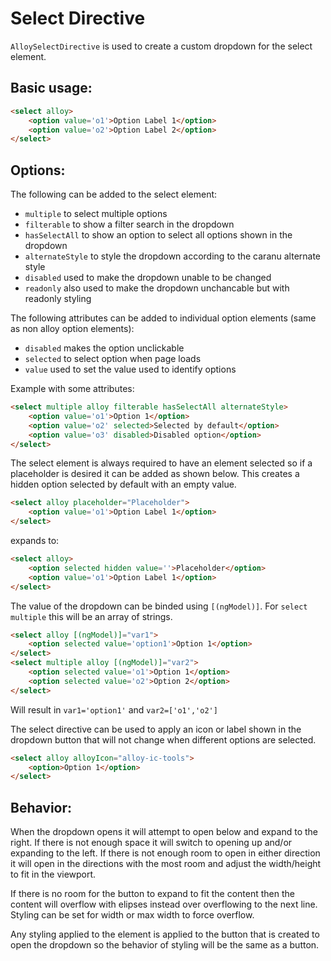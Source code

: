 # Select Directive

`AlloySelectDirective` is used to create a custom dropdown for the select element.

## Basic usage:

```html
<select alloy>
    <option value='o1'>Option Label 1</option>
    <option value='o2'>Option Label 2</option>
</select>
```

## Options:

The following can be added to the select element:
* `multiple` to select multiple options
* `filterable` to show a filter search in the dropdown
* `hasSelectAll` to show an option to select all options shown in the dropdown
* `alternateStyle` to style the dropdown according to the caranu alternate style
* `disabled` used to make the dropdown unable to be changed
* `readonly` also used to make the dropdown unchancable but with readonly styling

The following attributes can be added to individual option elements (same as non alloy option elements):
* `disabled` makes the option unclickable
* `selected` to select option when page loads
* `value` used to set the value used to identify options

Example with some attributes:
```html
<select multiple alloy filterable hasSelectAll alternateStyle>
    <option value='o1'>Option 1</option>
    <option value='o2' selected>Selected by default</option>
    <option value='o3' disabled>Disabled option</option>
</select>
```

The select element is always required to have an element selected so if a placeholder is desired it can be added as shown below. This creates a hidden option selected by default with an empty value.

```html
<select alloy placeholder="Placeholder">
    <option value='o1'>Option Label 1</option>
</select>
```

expands to:

```html
<select alloy>
    <option selected hidden value=''>Placeholder</option>
    <option value='o1'>Option Label 1</option>
</select>
```

The value of the dropdown can be binded using `[(ngModel)]`. For `select multiple` this will be an array of strings.

```html
<select alloy [(ngModel)]="var1">
    <option selected value='option1'>Option 1</option>
</select>
<select multiple alloy [(ngModel)]="var2">
    <option selected value='o1'>Option 1</option>
    <option selected value='o2'>Option 2</option>
</select>
```
Will result in `var1='option1'` and `var2=['o1','o2']`

The select directive can be used to apply an icon or label shown in the dropdown button that will not change when different options are selected.
```html
<select alloy alloyIcon="alloy-ic-tools">
    <option>Option 1</option>
</select>
```

## Behavior:

When the dropdown opens it will attempt to open below and expand to the right. If there is not enough space it will switch to opening up and/or expanding to the left. If there is not enough room to open in either direction it will open in the directions with the most room and adjust the width/height to fit in the viewport.

If there is no room for the button to expand to fit the content then the content will overflow with elipses instead over overflowing to the next line. Styling can be set for width or max width to force overflow.

Any styling applied to the element is applied to the button that is created to open the dropdown so the behavior of styling will be the same as a button.